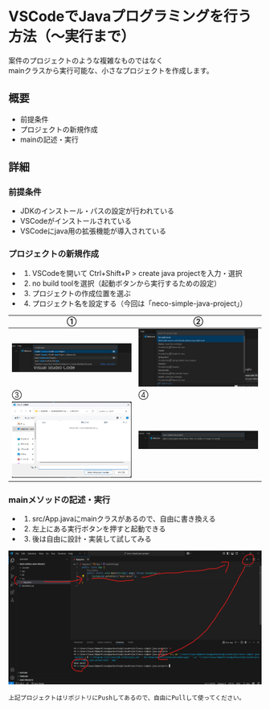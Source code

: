 # VSCodeでJavaプログラミングを行う方法（～実行まで）

案件のプロジェクトのような複雑なものではなく  
mainクラスから実行可能な、小さなプロジェクトを作成します。

## 概要

* 前提条件
* プロジェクトの新規作成
* mainの記述・実行

## 詳細

### 前提条件

* JDKのインストール・パスの設定が行われている
* VSCodeがインストールされている
* VSCodeにjava用の拡張機能が導入されている

### プロジェクトの新規作成

* 1. VSCodeを開いて Ctrl+Shift+P > create java projectを入力・選択
* 2. no build toolを選択（起動ボタンから実行するための設定）
* 3. プロジェクトの作成位置を選ぶ
* 4. プロジェクト名を設定する（今回は「neco-simple-java-project」）

|①|②|
|---|---|
|![image](Images/s_01_newProject.png)|![image](Images/s_02_noBuildTool.png)|
|③|④|
|![image](Images/s_03_selectLocation.png)|![image](Images/s_04_inputProjectName.png)|


### mainメソッドの記述・実行

* 1. src/App.javaにmainクラスがあるので、自由に書き換える
* 2. 左上にある実行ボタンを押すと起動できる
* 3. 後は自由に設計・実装して試してみる

![image](Images/s_05_runMain.png)

```{note}
上記プロジェクトはリポジトリにPushしてあるので、自由にPullして使ってください。
```